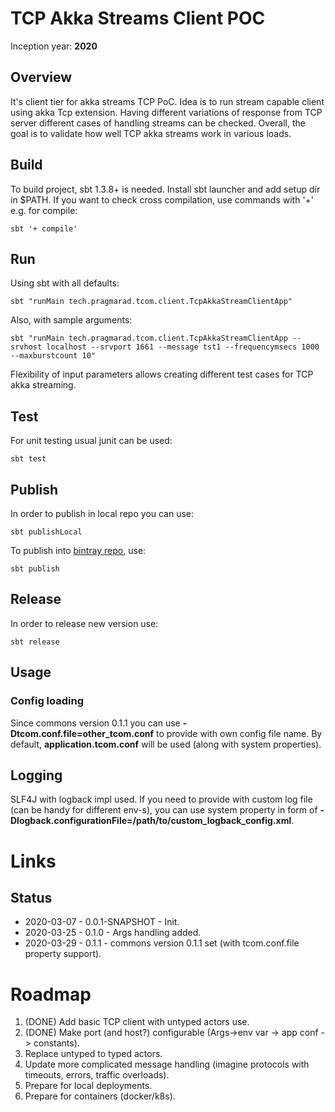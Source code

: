 TCP Akka Streams Client POC
==================================
Inception year: **2020**

## Overview
It's client tier for akka streams TCP PoC. Idea is to run stream capable client using akka Tcp extension.
Having different variations of response from TCP server different cases of handling streams can be checked.
Overall, the goal is to validate how well TCP akka streams work in various loads. 

## Build
To build project, sbt 1.3.8+ is needed. Install sbt launcher and add setup dir in $PATH.
If you want to check cross compilation, use commands with '+' e.g. for compile:
```
sbt '+ compile'
```

## Run
Using sbt with all defaults:
```
sbt "runMain tech.pragmarad.tcom.client.TcpAkkaStreamClientApp"
```
Also, with sample arguments:
```
sbt "runMain tech.pragmarad.tcom.client.TcpAkkaStreamClientApp --srvhost localhost --srvport 1661 --message tst1 --frequencymsecs 1000 --maxburstcount 10"
```
Flexibility of input parameters allows creating different test cases for TCP akka streaming.


## Test
For unit testing usual junit can be used:
```
sbt test
```

## Publish
In order to publish in local repo you can use:
```
sbt publishLocal
```
To publish into  [bintray repo](https://bintray.com/pragmarad-tech/tcom-scala-akka/tcom-tier-cli-akka), use:
```
sbt publish
```

## Release
In order to release new version use:
```
sbt release
```

## Usage
### Config loading
Since commons version 0.1.1 you can use **-Dtcom.conf.file=other_tcom.conf** to provide with own config file name. 
By default, **application.tcom.conf** will be used (along with system properties).

## Logging
SLF4J with logback impl used. If you need to provide with custom log file (can be handy for different env-s), you can use 
system property in form of **-Dlogback.configurationFile=/path/to/custom_logback_config.xml**.

# Links

## Status
* 2020-03-07 - 0.0.1-SNAPSHOT - Init.
* 2020-03-25 - 0.1.0 - Args handling added.
* 2020-03-29 - 0.1.1 - commons version 0.1.1 set (with tcom.conf.file property support).

# Roadmap
1. (DONE) Add basic TCP client with untyped actors use.
2. (DONE) Make port (and host?) configurable (Args->env var -> app conf -> constants).
3. Replace untyped to typed actors.
4. Update more complicated message handling (imagine protocols with timeouts, errors, traffic overloads).
5. Prepare for local deployments.
6. Prepare for containers (docker/k8s).
